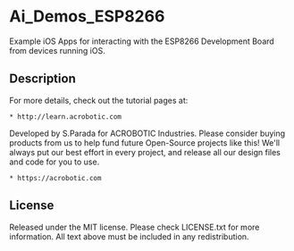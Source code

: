 # Ai\_Demos\_ESP8266

Example iOS Apps for interacting with the ESP8266 Development Board from
devices running iOS.

## Description

For more details, check out the tutorial pages at:

    * http://learn.acrobotic.com

Developed by S.Parada for ACROBOTIC Industries.  Please consider buying 
products from us to help fund future Open-Source projects like this! We'll
always put our best effort in every project, and release all our design 
files and code for you to use. 

    * https://acrobotic.com

## License

Released under the MIT license. Please check LICENSE.txt for more information. 
All text above must be included in any redistribution.
